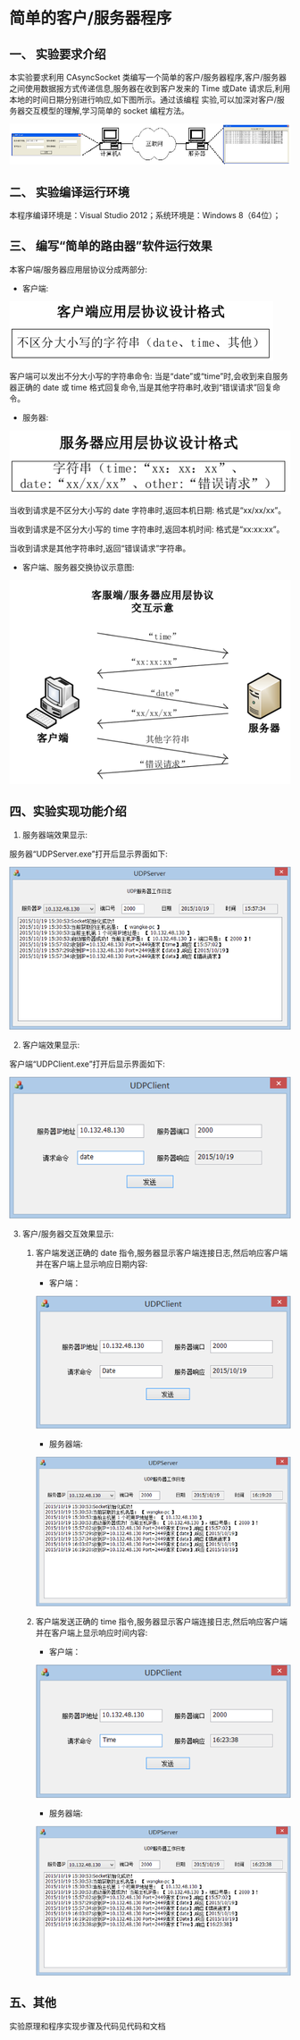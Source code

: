 # 简单的客户/服务器程序


## 一、 实验要求介绍

本实验要求利用 CAsyncSocket 类编写一个简单的客户/服务器程序,客户/服务器之间使用数据报方式传递信息,服务器在收到客户发来的 Time 或Date 请求后,利用本地的时间日期分别进行响应,如下图所示。通过该编程
实验,可以加深对客户/服务器交互模型的理解,学习简单的 socket 编程方法。

![Alt text](./pic1.png)



## 二、 实验编译运行环境 

本程序编译环境是：Visual Studio 2012；系统环境是：Windows 8（64位）；

## 三、 编写“简单的路由器”软件运行效果

本客户端/服务器应用层协议分成两部分:
- 客户端:
	
![Alt text](./pic2.png)
	
客户端可以发出不分大小写的字符串命令:
当是“date”或“time”时,会收到来自服务器正确的 date 或 time 格式回复命令,当是其他字符串时,收到“错误请求”回复命令。

- 服务器:

![Alt text](./pic3.png)

当收到请求是不区分大小写的 date 字符串时,返回本机日期:
格式是“xx/xx/xx”。

当收到请求是不区分大小写的 time 字符串时,返回本机时间:
格式是“xx:xx:xx”。

当收到请求是其他字符串时,返回“错误请求”字符串。

- 客户端、服务器交换协议示意图:

![Alt text](./pic4.png)

## 四、实验实现功能介绍

1. 服务器端效果显示:

服务器“UDPServer.exe”打开后显示界面如下:

![Alt text](./pic5.png)

2. 客户端效果显示:

客户端“UDPClient.exe”打开后显示界面如下:

![Alt text](./pic6.png)

3. 客户/服务器交互效果显示:

	1. 客户端发送正确的 date 指令,服务器显示客户端连接日志,然后响应客户端并在客户端上显示响应日期内容:
		- 客户端：

		![Alt text](./pic7.png)

		- 服务器端:

		![Alt text](./pic8.png)

	2. 客户端发送正确的 time 指令,服务器显示客户端连接日志,然后响应客户端并在客户端上显示响应时间内容:
		- 客户端：

		![Alt text](./pic9.png)

		- 服务器端:

		![Alt text](./pic10.png)

## 五、其他

实验原理和程序实现步骤及代码见代码和文档


